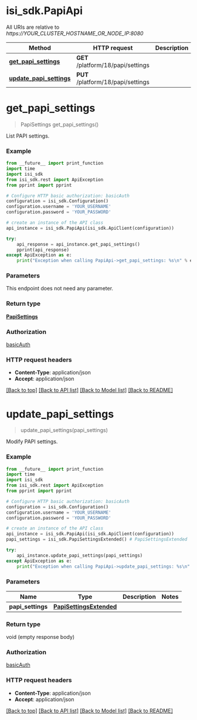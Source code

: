# isi_sdk.PapiApi

All URIs are relative to *https://YOUR_CLUSTER_HOSTNAME_OR_NODE_IP:8080*

Method | HTTP request | Description
------------- | ------------- | -------------
[**get_papi_settings**](PapiApi.md#get_papi_settings) | **GET** /platform/18/papi/settings | 
[**update_papi_settings**](PapiApi.md#update_papi_settings) | **PUT** /platform/18/papi/settings | 


# **get_papi_settings**
> PapiSettings get_papi_settings()



List PAPI settings.

### Example
```python
from __future__ import print_function
import time
import isi_sdk
from isi_sdk.rest import ApiException
from pprint import pprint

# Configure HTTP basic authorization: basicAuth
configuration = isi_sdk.Configuration()
configuration.username = 'YOUR_USERNAME'
configuration.password = 'YOUR_PASSWORD'

# create an instance of the API class
api_instance = isi_sdk.PapiApi(isi_sdk.ApiClient(configuration))

try:
    api_response = api_instance.get_papi_settings()
    pprint(api_response)
except ApiException as e:
    print("Exception when calling PapiApi->get_papi_settings: %s\n" % e)
```

### Parameters
This endpoint does not need any parameter.

### Return type

[**PapiSettings**](PapiSettings.md)

### Authorization

[basicAuth](../README.md#basicAuth)

### HTTP request headers

 - **Content-Type**: application/json
 - **Accept**: application/json

[[Back to top]](#) [[Back to API list]](../README.md#documentation-for-api-endpoints) [[Back to Model list]](../README.md#documentation-for-models) [[Back to README]](../README.md)

# **update_papi_settings**
> update_papi_settings(papi_settings)



Modify PAPI settings.

### Example
```python
from __future__ import print_function
import time
import isi_sdk
from isi_sdk.rest import ApiException
from pprint import pprint

# Configure HTTP basic authorization: basicAuth
configuration = isi_sdk.Configuration()
configuration.username = 'YOUR_USERNAME'
configuration.password = 'YOUR_PASSWORD'

# create an instance of the API class
api_instance = isi_sdk.PapiApi(isi_sdk.ApiClient(configuration))
papi_settings = isi_sdk.PapiSettingsExtended() # PapiSettingsExtended | 

try:
    api_instance.update_papi_settings(papi_settings)
except ApiException as e:
    print("Exception when calling PapiApi->update_papi_settings: %s\n" % e)
```

### Parameters

Name | Type | Description  | Notes
------------- | ------------- | ------------- | -------------
 **papi_settings** | [**PapiSettingsExtended**](PapiSettingsExtended.md)|  | 

### Return type

void (empty response body)

### Authorization

[basicAuth](../README.md#basicAuth)

### HTTP request headers

 - **Content-Type**: application/json
 - **Accept**: application/json

[[Back to top]](#) [[Back to API list]](../README.md#documentation-for-api-endpoints) [[Back to Model list]](../README.md#documentation-for-models) [[Back to README]](../README.md)

